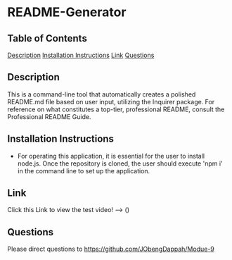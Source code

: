 # README-Generator

## Table of Contents

  [Description](#description)
  [Installation Instructions](#installation-instructions)
  [Link](#link)
  [Questions](#questions)

## Description

This is a command-line tool that automatically creates a polished README.md file based on user input, utilizing the Inquirer package. For reference on what constitutes a top-tier, professional README, consult the Professional README Guide.

## Installation Instructions

* For operating this application, it is essential for the user to install node.js. Once the repository is cloned, the user should execute 'npm i' in the command line to set up the application.

## Link

Click this Link to view the test video! --> ()

## Questions

  Please direct questions to <https://github.com/JObengDappah/Modue-9>
